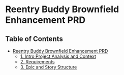 # Reentry Buddy Brownfield Enhancement PRD

## Table of Contents

- [Reentry Buddy Brownfield Enhancement PRD](#table-of-contents)
  - [1. Intro Project Analysis and Context](#1-intro-project-analysis-and-context)
  - [2. Requirements](#2-requirements)
  - [3. Epic and Story Structure](#3-epic-and-story-structure)
